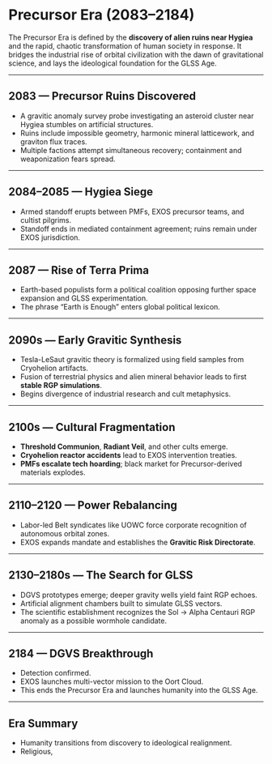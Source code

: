 # Precursor Era (2083–2184)

The Precursor Era is defined by the **discovery of alien ruins near Hygiea** and the rapid, chaotic transformation of human society in response. It bridges the industrial rise of orbital civilization with the dawn of gravitational science, and lays the ideological foundation for the GLSS Age.

---

## 2083 — Precursor Ruins Discovered

- A gravitic anomaly survey probe investigating an asteroid cluster near Hygiea stumbles on artificial structures.
- Ruins include impossible geometry, harmonic mineral latticework, and graviton flux traces.
- Multiple factions attempt simultaneous recovery; containment and weaponization fears spread.

---

## 2084–2085 — Hygiea Siege

- Armed standoff erupts between PMFs, EXOS precursor teams, and cultist pilgrims.
- Standoff ends in mediated containment agreement; ruins remain under EXOS jurisdiction.

---

## 2087 — Rise of Terra Prima

- Earth-based populists form a political coalition opposing further space expansion and GLSS experimentation.
- The phrase “Earth is Enough” enters global political lexicon.

---

## 2090s — Early Gravitic Synthesis

- Tesla-LeSaut gravitic theory is formalized using field samples from Cryohelion artifacts.
- Fusion of terrestrial physics and alien mineral behavior leads to first **stable RGP simulations**.
- Begins divergence of industrial research and cult metaphysics.

---

## 2100s — Cultural Fragmentation

- **Threshold Communion**, **Radiant Veil**, and other cults emerge.
- **Cryohelion reactor accidents** lead to EXOS intervention treaties.
- **PMFs escalate tech hoarding**; black market for Precursor-derived materials explodes.

---

## 2110–2120 — Power Rebalancing

- Labor-led Belt syndicates like UOWC force corporate recognition of autonomous orbital zones.
- EXOS expands mandate and establishes the **Gravitic Risk Directorate**.

---

## 2130–2180s — The Search for GLSS

- DGVS prototypes emerge; deeper gravity wells yield faint RGP echoes.
- Artificial alignment chambers built to simulate GLSS vectors.
- The scientific establishment recognizes the Sol → Alpha Centauri RGP anomaly as a possible wormhole candidate.

---

## 2184 — DGVS Breakthrough

- Detection confirmed.
- EXOS launches multi-vector mission to the Oort Cloud.
- This ends the Precursor Era and launches humanity into the GLSS Age.

---

## Era Summary

- Humanity transitions from discovery to ideological realignment.
- Religious,

